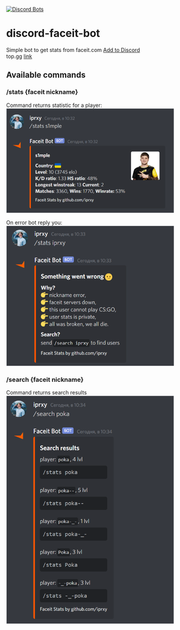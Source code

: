 [![Discord Bots](https://top.gg/api/widget/765642102800646146.svg)](https://top.gg/bot/765642102800646146)

# discord-faceit-bot
Simple bot to get stats from faceit.com [Add to Discord](https://discord.com/api/oauth2/authorize?client_id=765642102800646146&permissions=18432&scope=bot)  
top.gg [link](https://top.gg/bot/765642102800646146)

## Available commands
### /stats {faceit nickname}
Command returns statistic for a player:  
<img src="/assets/statsCommand.png" width="450">

On error bot reply you:  
<img src="/assets/statsError.png" width="450">
### /search {faceit nickname}
Command returns search results  
<img src="/assets/searchResult.png" width="450">
